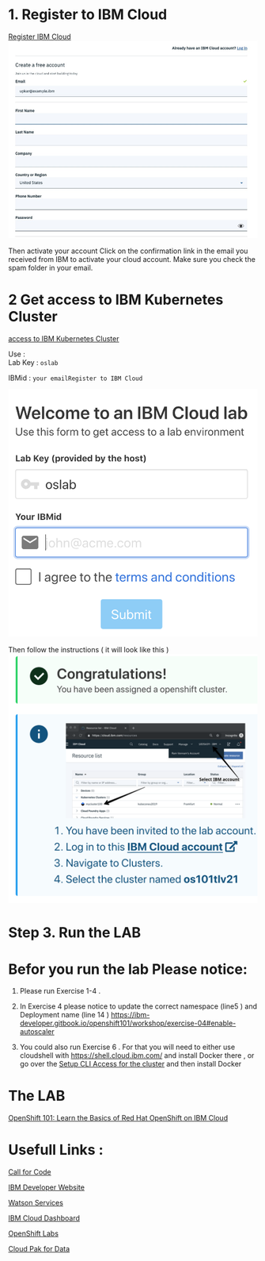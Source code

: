 
# 1. Register to IBM Cloud 

[Register IBM Cloud](https://ibm.biz/BdqYyt)
![](README_images/reg1.png)

Then activate your account
‌Click on the confirmation link in the email you received from IBM to activate your cloud account. Make sure you check the spam folder in your email.

# 2 Get access to IBM Kubernetes Cluster
[access to IBM Kubernetes  Cluster]( https://os101tlv.mybluemix.net)

Use :  
     Lab Key : `oslab`
 
  IBMid : `your emailRegister to IBM Cloud`    

![](README_images/oslab.png)

Then follow the instructions ( it will look like this ) 
![](README_images/connectToYouCluster.png)

# Step 3. Run the LAB 
# Befor you run the lab Please notice: 
1. Please run Exercise 1-4 .
2. In Exercise 4 please notice to update the correct namespace (line5 ) and Deployment name (line 14 )  https://ibm-developer.gitbook.io/openshift101/workshop/exercise-04#enable-autoscaler 

3. You could also run Exercise 6 . For that you will need to either use cloudshell with https://shell.cloud.ibm.com/ and install Docker there , or go over the [Setup CLI Access for the cluster](https://ibm-developer.gitbook.io/openshift101/getting-started/setup_cli) and then install Docker 
# The LAB 
[OpenShift 101: Learn the Basics of Red Hat OpenShift on IBM Cloud](https://ibm-developer.gitbook.io/openshift101/)

# Usefull Links :

[Call for Code](https://developer.ibm.com/callforcode/)

[IBM Developer Website](https://developer.ibm.com/)

[Watson Services](https://cloud.ibm.com/catalog?category=ai)

[IBM Cloud Dashboard](https://cloud.ibm.com/)

[OpenShift Labs](https://github.com/openshift-labs/starter-guides)

[Cloud Pak for Data](https://www.ibm.com/products/cloud-pak-for-data )



